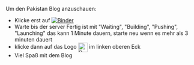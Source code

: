 Um den Pakistan Blog anzuschauen:
- Klicke erst auf [![Binder](https://mybinder.org/badge_logo.svg)](https://mybinder.org/v2/gh/Koppeprojects/Pakistan_blog/HEAD?urlpath=%2Fdoc%2Ftree%2FPakistan_Blog.py)
- Warte bis der server  Fertig ist mit "Waiting", "Building", "Pushing", "Launching" das kann 1 Minute dauern, starte neu wenn es mehr als 3 minuten dauert
- klicke dann auf das Logo <img src="https://panel.holoviz.org/_static/logo.svg" alt="Panel" width="25" style="vertical-align: middle;">  im linken oberen Eck
- Viel Spaß mit dem Blog





